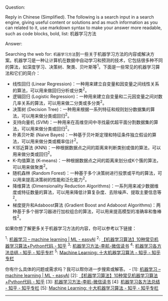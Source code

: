 Question:

Reply in Chinese (Simplified).
The following is a search input in a search engine, giving useful content or solutions and as much information as you can related to it, use markdown syntax to make your answer more readable, such as code blocks, bold, list:
机器学习方法

Answer:

Searching the web for: `机器学习方法`到一些关于机器学习方法的内容或解决方案。机器学习是一种让计算机在数据中自动学习和预测的技术，它包括很多种不同的算法，如深度学习、决策树、聚类、贝叶斯等<sup>1</sup>。下面是一些常见的机器学习算法和它们的简介：

- 线性回归 (Linear Regression)：一种用来建立自变量和因变量之间线性关系的算法，可以用来做回归分析或分类<sup>2</sup>。
- 逻辑回归 (Logistic Regression)：一种用来建立自变量和二元因变量之间对数几率关系的算法，可以用来做二分类或多分类<sup>2</sup>。
- 决策树 (Decision Tree)：一种用来根据一系列特征和规则划分数据集的算法，可以用来做分类或回归<sup>2</sup>。
- 支持向量机 (SVM)：一种用来在高维空间中寻找最优超平面分割数据集的算法，可以用来做分类或回归<sup>2</sup>。
- 朴素贝叶斯 (Naive Bayes)：一种基于贝叶斯定理和特征条件独立假设的算法，可以用来做分类或概率估计<sup>2</sup>。
- K邻近算法 (KNN)：一种根据数据点之间的距离来判断类别或值的算法，可以用来做分类或回归<sup>2</sup>。
- K-均值算法 (K-means)：一种根据数据点之间的距离来划分成K个簇的算法，可以用来做聚类<sup>2</sup>。
- 随机森林 (Random Forest)：一种基于多个决策树进行投票或平均的算法，可以用来提高决策树的性能和泛化能力<sup>2</sup>。
- 降维算法 (Dimensionality Reduction Algorithms)：一系列用来减少数据维度或特征数量的算法，可以用来降低计算复杂度、去除噪声、提取主要信息等<sup>2</sup>。
- 梯度提升和Adaboost算法 (Gradient Boost and Adaboost Algorithms)：两种基于多个弱学习器进行加权组合的算法，可以用来提高模型的准确率和鲁棒性<sup>2</sup>。

如果你想了解更多关于机器学习方法的内容，你可以参考以下链接：

<sup>1</sup>: [机器学习 – machine learning | ML - easyAI](https://easyai.tech/ai-definition/machine-learning/)
<sup>2</sup>: [【机器学习算法】10种常见机器学习算法+Python代码 - 知乎](https://zhuanlan.zhihu.com/p/479973669)
<sup>3</sup>: [机器学习方法-李航-微信读书](https://weread.qq.com/web/bookDetail/c92329e0811e7a8a8g012a32)
<sup>4</sup>: [机器学习各方法总结 - 知乎 - 知乎专栏](https://zhuanlan.zhihu.com/p/500616779)
<sup>5</sup>: [Machine Learning: 十大机器学习算法 - 知乎 - 知乎专栏](https://zhuanlan.zhihu.com/p/33794257)

你有什么具体的问题或需求吗？我可以帮你进一步搜索或解答。
\-
\[1]: [机器学习 – machine learning | ML - easyAI](https://easyai.tech/ai-definition/machine-learning/)
\[2]: [【机器学习算法】10种常见机器学习算法+Python代码 - 知乎](https://zhuanlan.zhihu.com/p/479973669)
\[3]: [机器学习方法-李航-微信读书](https://weread.qq.com/web/bookDetail/c92329e0811e7a8a8g012a32)
\[4]: [机器学习各方法总结 - 知乎 - 知乎专栏](https://zhuanlan.zhihu.com/p/500616779)
\[5]: [Machine Learning: 十大机器学习算法 - 知乎 - 知乎专栏](https://zhuanlan.zhihu.com/p/33794257)

<hr/>

